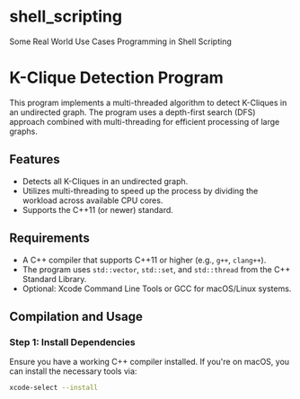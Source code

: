 # shell_scripting
Some Real World Use Cases Programming in Shell Scripting

# K-Clique Detection Program

This program implements a multi-threaded algorithm to detect K-Cliques in an undirected graph. The program uses a depth-first search (DFS) approach combined with multi-threading for efficient processing of large graphs.

## Features

- Detects all K-Cliques in an undirected graph.
- Utilizes multi-threading to speed up the process by dividing the workload across available CPU cores.
- Supports the C++11 (or newer) standard.

## Requirements

- A C++ compiler that supports C++11 or higher (e.g., `g++`, `clang++`).
- The program uses `std::vector`, `std::set`, and `std::thread` from the C++ Standard Library.
- Optional: Xcode Command Line Tools or GCC for macOS/Linux systems.

## Compilation and Usage

### Step 1: Install Dependencies

Ensure you have a working C++ compiler installed. If you're on macOS, you can install the necessary tools via:

```bash
xcode-select --install
